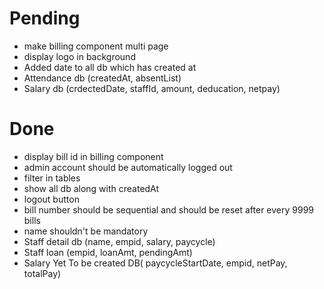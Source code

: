 # Pending
- make billing component multi page
- display logo in background
- Added date to all db which has created at
- Attendance db (createdAt, absentList)
- Salary db (crdectedDate, staffId, amount, deducation, netpay)

# Done
- display bill id in billing component
- admin account should be automatically logged out
- filter in tables
- show all db along with createdAt 
- logout button
- bill number should be sequential and should be reset after every 9999 bills
- name shouldn't be mandatory
- Staff detail db (name, empid, salary, paycycle)
- Staff loan (empid, loanAmt, pendingAmt)
- Salary Yet To be created DB( paycycleStartDate, empid, netPay, totalPay)